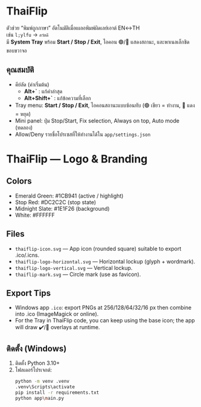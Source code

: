 # ThaiFlip
ตัวช่วย “พิมพ์ถูกภาษา” อัตโนมัติเมื่อเผลอพิมพ์ผิดเลย์เอาต์ EN↔TH  
เช่น `l;ylfu` → `สวัสดี`  
มี **System Tray** พร้อม **Start / Stop / Exit**, ไอคอน 🟢/🔴 แสดงสถานะ, และพาเนลเล็กชิดขอบขวาจอ

## คุณสมบัติ
- คีย์ลัด (ค่าเริ่มต้น)
  - **Alt+`** : แก้คำล่าสุด
  - **Alt+Shift+`** : แก้ข้อความที่เลือก
- Tray menu: **Start / Stop / Exit**, ไอคอนสถานะแบบซ้อนทับ (🟢 เขียว = ทำงาน, 🔴 แดง = หยุด)
- Mini panel: ปุ่ม Stop/Start, Fix selection, Always on top, Auto mode (ทดลอง)
- Allow/Deny รายชื่อโปรเซสที่ให้ทำงานได้ใน `app/settings.json`

# ThaiFlip — Logo & Branding

## Colors
- Emerald Green: #1CB941 (active / highlight)
- Stop Red: #DC2C2C (stop state)
- Midnight Slate: #1E1F26 (background)
- White: #FFFFFF

## Files
- `thaiflip-icon.svg` — App icon (rounded square) suitable to export .ico/.icns.
- `thaiflip-logo-horizontal.svg` — Horizontal lockup (glyph + wordmark).
- `thaiflip-logo-vertical.svg` — Vertical lockup.
- `thaiflip-mark.svg` — Circle mark (use as favicon).

## Export Tips
- Windows app `.ico`: export PNGs at 256/128/64/32/16 px then combine into .ico (ImageMagick or online).
- For the Tray in ThaiFlip code, you can keep using the base icon; the app will draw ✔️/🔴 overlays at runtime.


## ติดตั้ง (Windows)
1. ติดตั้ง Python 3.10+
2. โฟลเดอร์โปรเจกต์:  
   ```bash
   python -m venv .venv
   .venv\Scripts\activate
   pip install -r requirements.txt
   python app\main.py
